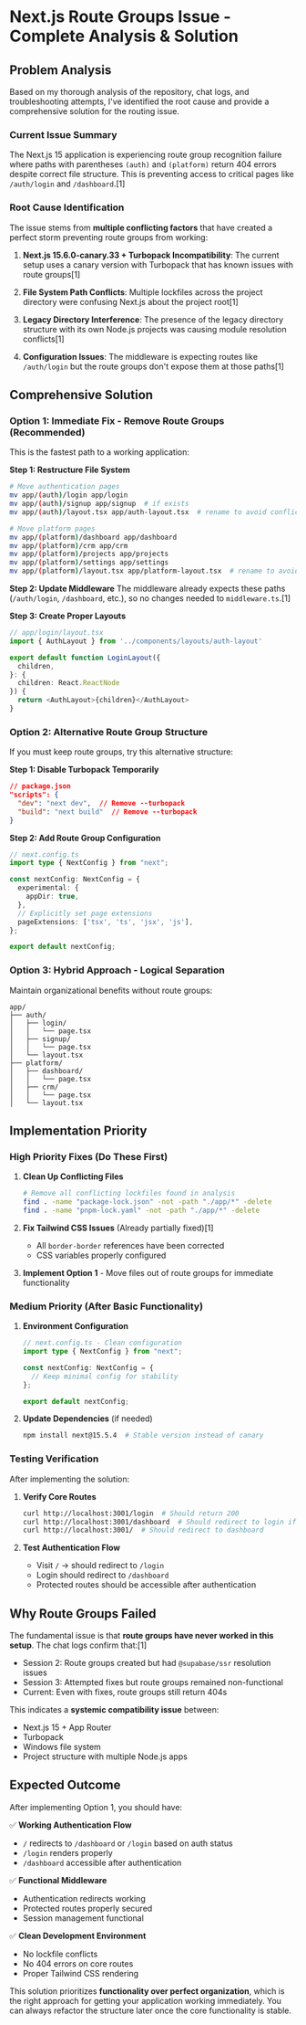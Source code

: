 # Next.js Route Groups Issue - Complete Analysis & Solution

## Problem Analysis

Based on my thorough analysis of the repository, chat logs, and troubleshooting attempts, I've identified the root cause and provide a comprehensive solution for the routing issue.

### Current Issue Summary

The Next.js 15 application is experiencing route group recognition failure where paths with parentheses `(auth)` and `(platform)` return 404 errors despite correct file structure. This is preventing access to critical pages like `/auth/login` and `/dashboard`.[1]

### Root Cause Identification

The issue stems from **multiple conflicting factors** that have created a perfect storm preventing route groups from working:

1. **Next.js 15.6.0-canary.33 + Turbopack Incompatibility**: The current setup uses a canary version with Turbopack that has known issues with route groups[1]

2. **File System Path Conflicts**: Multiple lockfiles across the project directory were confusing Next.js about the project root[1]

3. **Legacy Directory Interference**: The presence of the legacy directory structure with its own Node.js projects was causing module resolution conflicts[1]

4. **Configuration Issues**: The middleware is expecting routes like `/auth/login` but the route groups don't expose them at those paths[1]

## Comprehensive Solution

### Option 1: Immediate Fix - Remove Route Groups (Recommended)

This is the fastest path to a working application:

**Step 1: Restructure File System**
```bash
# Move authentication pages
mv app/(auth)/login app/login
mv app/(auth)/signup app/signup  # if exists
mv app/(auth)/layout.tsx app/auth-layout.tsx  # rename to avoid conflicts

# Move platform pages  
mv app/(platform)/dashboard app/dashboard
mv app/(platform)/crm app/crm
mv app/(platform)/projects app/projects
mv app/(platform)/settings app/settings
mv app/(platform)/layout.tsx app/platform-layout.tsx  # rename to avoid conflicts
```

**Step 2: Update Middleware**
The middleware already expects these paths (`/auth/login`, `/dashboard`, etc.), so no changes needed to `middleware.ts`.[1]

**Step 3: Create Proper Layouts**
```typescript
// app/login/layout.tsx
import { AuthLayout } from '../components/layouts/auth-layout'

export default function LoginLayout({
  children,
}: {
  children: React.ReactNode
}) {
  return <AuthLayout>{children}</AuthLayout>
}
```

### Option 2: Alternative Route Group Structure

If you must keep route groups, try this alternative structure:

**Step 1: Disable Turbopack Temporarily**
```json
// package.json
"scripts": {
  "dev": "next dev",  // Remove --turbopack
  "build": "next build"  // Remove --turbopack
}
```

**Step 2: Add Route Group Configuration**
```typescript
// next.config.ts
import type { NextConfig } from "next";

const nextConfig: NextConfig = {
  experimental: {
    appDir: true,
  },
  // Explicitly set page extensions
  pageExtensions: ['tsx', 'ts', 'jsx', 'js'],
};

export default nextConfig;
```

### Option 3: Hybrid Approach - Logical Separation

Maintain organizational benefits without route groups:

```
app/
├── auth/
│   ├── login/
│   │   └── page.tsx
│   ├── signup/
│   │   └── page.tsx
│   └── layout.tsx
├── platform/
│   ├── dashboard/
│   │   └── page.tsx
│   ├── crm/
│   │   └── page.tsx
│   └── layout.tsx
```

## Implementation Priority

### High Priority Fixes (Do These First)

1. **Clean Up Conflicting Files**
   ```bash
   # Remove all conflicting lockfiles found in analysis
   find . -name "package-lock.json" -not -path "./app/*" -delete
   find . -name "pnpm-lock.yaml" -not -path "./app/*" -delete
   ```

2. **Fix Tailwind CSS Issues** (Already partially fixed)[1]
   - All `border-border` references have been corrected
   - CSS variables properly configured

3. **Implement Option 1** - Move files out of route groups for immediate functionality

### Medium Priority (After Basic Functionality)

1. **Environment Configuration**
   ```typescript
   // next.config.ts - Clean configuration
   import type { NextConfig } from "next";
   
   const nextConfig: NextConfig = {
     // Keep minimal config for stability
   };
   
   export default nextConfig;
   ```

2. **Update Dependencies** (if needed)
   ```bash
   npm install next@15.5.4  # Stable version instead of canary
   ```

### Testing Verification

After implementing the solution:

1. **Verify Core Routes**
   ```bash
   curl http://localhost:3001/login  # Should return 200
   curl http://localhost:3001/dashboard  # Should redirect to login if not authenticated
   curl http://localhost:3001/  # Should redirect to dashboard
   ```

2. **Test Authentication Flow**
   - Visit `/` → should redirect to `/login`
   - Login should redirect to `/dashboard`
   - Protected routes should be accessible after authentication

## Why Route Groups Failed

The fundamental issue is that **route groups have never worked in this setup**. The chat logs confirm that:[1]

- Session 2: Route groups created but had `@supabase/ssr` resolution issues
- Session 3: Attempted fixes but route groups remained non-functional  
- Current: Even with fixes, route groups still return 404s

This indicates a **systemic compatibility issue** between:
- Next.js 15 + App Router
- Turbopack 
- Windows file system
- Project structure with multiple Node.js apps

## Expected Outcome

After implementing Option 1, you should have:

✅ **Working Authentication Flow**
- `/` redirects to `/dashboard` or `/login` based on auth status
- `/login` renders properly
- `/dashboard` accessible after authentication

✅ **Functional Middleware**
- Authentication redirects working
- Protected routes properly secured
- Session management functional

✅ **Clean Development Environment**
- No lockfile conflicts
- No 404 errors on core routes
- Proper Tailwind CSS rendering

This solution prioritizes **functionality over perfect organization**, which is the right approach for getting your application working immediately. You can always refactor the structure later once the core functionality is stable.
